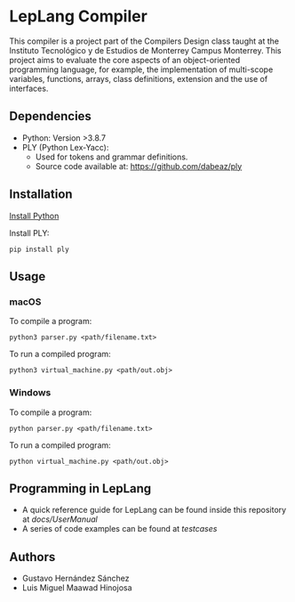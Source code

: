 # LepLang Compiler
This compiler is a project part of the Compilers Design class taught at the Instituto Tecnológico y de Estudios de Monterrey Campus Monterrey. This project aims to evaluate the core aspects of an object-oriented programming language, for example, the implementation of multi-scope variables, functions, arrays, class definitions, extension and the use of interfaces.
## Dependencies
 - Python: Version >3.8.7
 - PLY (Python Lex-Yacc): 
	 - Used for tokens and grammar definitions.
	 - Source code available at: https://github.com/dabeaz/ply

## Installation
[Install Python](https://www.python.org/downloads/)

Install PLY:

    pip install ply
    
## Usage

 ### macOS
To compile a program:

    python3 parser.py <path/filename.txt>

To run a compiled program:

    python3 virtual_machine.py <path/out.obj> 

 ### Windows
To compile a program:

    python parser.py <path/filename.txt>

To run a compiled program:

    python virtual_machine.py <path/out.obj> 
## Programming in LepLang
- A quick reference guide for LepLang can be found inside this repository at *docs/UserManual*
- A series of code examples can be found at *testcases*

## Authors

 - Gustavo Hernández Sánchez
 - Luis Miguel Maawad Hinojosa
